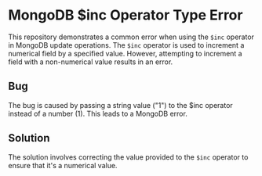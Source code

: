 # MongoDB $inc Operator Type Error

This repository demonstrates a common error when using the `$inc` operator in MongoDB update operations. The `$inc` operator is used to increment a numerical field by a specified value.  However, attempting to increment a field with a non-numerical value results in an error.

## Bug
The bug is caused by passing a string value ("1") to the $inc operator instead of a number (1).  This leads to a MongoDB error.

## Solution
The solution involves correcting the value provided to the `$inc` operator to ensure that it's a numerical value.